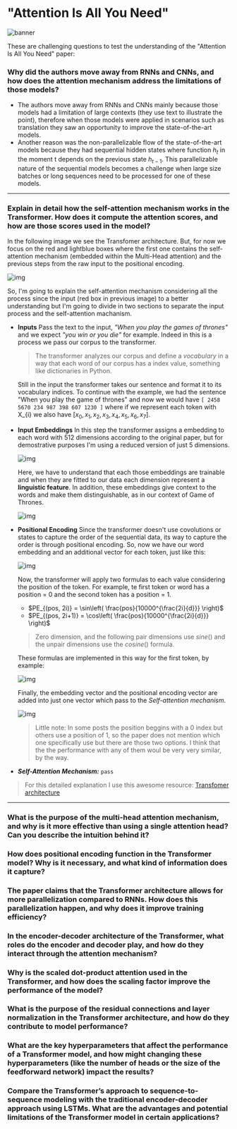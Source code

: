 # "Attention Is All You Need"
![banner](https://miro.medium.com/v2/resize:fit:1030/1*tb9TT-mwFn1WPzkkbjoMCQ.png)

These are challenging questions to test the understanding of the "Attention Is All You Need" paper:

### **Why did the authors move away from RNNs and CNNs, and how does the attention mechanism address the limitations of those models?**
- The authors move away from RNNs and CNNs mainly because those models had a limitation of large contexts (they use text to illustrate the point), therefore when those models were applied in scenarios such as translation they saw an opportunity to improve the state-of-the-art models.
- Another reason was the non-parallelizable flow of the state-of-the-art models because they had sequential hidden states where function $h_{t}$ in the moment t depends on the previous state $h_{t-1}$. This parallelizable nature of the sequential models becomes a challenge when large size batches or long sequences need to be processed for one of these models.

---

### Explain in detail how the self-attention mechanism works in the Transformer. How does it compute the attention scores, and how are those scores used in the model?
In the following image we see the Transfomer architecture. But, for now we focus on the red and lightblue boxes where the first one contains the self-attention mechanism (embedded within the Multi-Head attention) and the previous steps from the raw input to the positional encoding.

![img](../img/self_attention_01.jpg)

So, I'm going to explain the self-attention mechanism considering all the process since the input (red box in previous image) to a better understanding but I'm going to divide in two sections to separate the input process and the self-attention machanism.

* **Inputs**
    Pass the text to the input, *"When you play the games of thrones"* and we expect *"you win or you die"* for example. Indeed in this is a process we pass our corpus to the transformer.  

    > The transformer analyzes our corpus and define a *vocabulary* in a way that each word of our corpus has a index value, something like dictionaries in Python.  

    Still in the input the transformer takes our sentence and format it to its vocabulary indices. To continue with the example, we had the sentence "When you play the game of thrones" and now we would have `[ 2458 5670 234 987 398 607 1230 ]` where if we represent each token with X_{i} we also have $[x_{0}, x_{1}, x_{2}, x_{3}, x_{4}, x_{5}, x_{6}, x_{7}]$.  

* **Input Embeddings**
    In this step the transformer assigns a embedding to each word with 512 dimensions according to the original paper, but for demostrative purposes I'm using a reduced version of just 5 dimensions.

    ![img](../img/self_attention_02.jpg)

    Here, we have to understand that each those embeddings are trainable and when they are fitted to our data each dimension represent a **linguistic feature**. In addition, these embeddings give context to the words and make them distinguishable, as in our context of Game of Thrones.

    ![img](../img/self_attention_03.jpg)

* **Positional Encoding**
    Since the transformer doesn't use covolutions or states to capture the order of the sequential data, its way to capture the order is through positional encoding.
    So, now we have our word embedding and an additional vector for each token, just like this:

    ![img](../img/self_attention_04.jpg)

    Now, the transformer will apply two formulas to each value considering the position of the token. For example, te first token or word has a position = 0 and the second token has a position = 1.  
      
    * $PE_{(pos, 2i)} = \sin\left( \frac{pos}{10000^{\frac{2i}{d}}} \right)$
    * $PE_{(pos, 2i+1)} = \cos\left( \frac{pos}{10000^{\frac{2i}{d}}} \right)$

    > Zero dimension, and the following pair dimensions use $sine()$ and the unpair dimensions use the $cosine()$ formula.

    These formulas are implemented in this way for the first token, by example:

    ![img](../img/self_attention_05.jpg)

    Finally, the embedding vector and the positional encoding vector are added into just one vector which pass to the *Self-attention mechanism*.

    ![img](../img/self_attention_06.jpg)

    > Little note: In some posts the position beggins with a 0 index but others use a position of 1, so the paper does not mention which one specifically use but there are those two options. I think that the the performance with any of them woul be very very similar, by the way.

* ***Self-Attention Mechanism:***
    `pass`

> For this detailed explanation I use this awesome resource: [Transfomer architecture](https://www.youtube.com/watch?v=mMa2PmYJlCo&t=322s&ab_channel=HeduAIbyBatoolHaider)

---

### What is the purpose of the multi-head attention mechanism, and why is it more effective than using a single attention head? Can you describe the intuition behind it?

### How does positional encoding function in the Transformer model? Why is it necessary, and what kind of information does it capture?

### The paper claims that the Transformer architecture allows for more parallelization compared to RNNs. How does this parallelization happen, and why does it improve training efficiency?

### In the encoder-decoder architecture of the Transformer, what roles do the encoder and decoder play, and how do they interact through the attention mechanism?

### Why is the scaled dot-product attention used in the Transformer, and how does the scaling factor improve the performance of the model?

### What is the purpose of the residual connections and layer normalization in the Transformer architecture, and how do they contribute to model performance?

### What are the key hyperparameters that affect the performance of a Transformer model, and how might changing these hyperparameters (like the number of heads or the size of the feedforward network) impact the results?

### Compare the Transformer’s approach to sequence-to-sequence modeling with the traditional encoder-decoder approach using LSTMs. What are the advantages and potential limitations of the Transformer model in certain applications?
